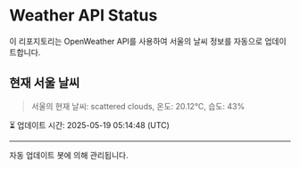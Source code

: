
# Weather API Status

이 리포지토리는 OpenWeather API를 사용하여 서울의 날씨 정보를 자동으로 업데이트합니다.

## 현재 서울 날씨
> 서울의 현재 날씨: scattered clouds, 온도: 20.12°C, 습도: 43%

⏳ 업데이트 시간: 2025-05-19 05:14:48 (UTC)

---
자동 업데이트 봇에 의해 관리됩니다.
